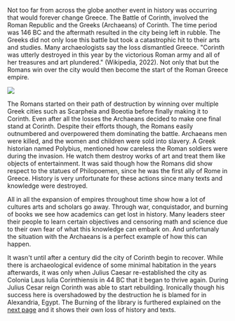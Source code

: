 Not too far from across the globe another event in history was occurring that would forever change Greece. The Battle of Corinth, involved the Roman Republic and the Greeks (Archaeans) of Corinth. The time period was 146 BC and the aftermath resulted in the city being left in rubble. The Greeks did not only lose this battle but took a catastrophic hit to their arts and studies. Many archaeologists say the loss dismantled Greece. "Corinth was utterly destroyed in this year by the victorious Roman army and all of her treasures and art plundered." (Wikipedia, 2022). Not only that but the Romans win over the city would then become the start of the Roman Greece empire.

![](https://upload.wikimedia.org/wikipedia/commons/thumb/b/bf/Tony_robert-fleury%2C_l%27ultimo_giorno_di_corinto%2C_ante_1870.JPG/1280px-Tony_robert-fleury%2C_l%27ultimo_giorno_di_corinto%2C_ante_1870.JPG)

The Romans started on their path of destruction by winning over multiple Greek cities such as Scarpheia and Boeotia before finally making it to Corinth. Even after all the losses the Archaeans decided to make one final stand at Corinth. Despite their efforts though, the Romans easily outnumbered and overpowered them dominating the battle. Archaeans men were killed, and the women and children were sold into slavery. A Greek historian named Polybius, mentioned how careless the Roman soldiers were during the invasion. He watch them destroy works of art and treat them like objects of entertainment. It was said though how the Romans did show respect to the statues of Philopoemen, since he was the first ally of Rome in Greece. History is very unfortunate for these actions since many texts and knowledge were destroyed.

All in all the expansion of empires throughout time show how a lot of cultures arts and scholars go away. Through war, conquistador, and burning of books we see how academics can get lost in history. Many leaders steer their people to learn certain objectives and censoring math and science due to their own fear of what this knowledge can embark on. And unfortunaly the situation with the Archaeans is a perfect example of how this can happen. 


It wasn't until after a century did the city of Corinth begin to recover. While there is archaeological evidence of some minimal habitation in the years afterwards, it was only when Julius Caesar re-established the city as Colonia Laus Iulia Corinthiensis in 44 BC that it began to thrive again. During Julius Cesar reign Corinth was able to start rebuilding. Ironically though his success here is overshadowed by the destruction he is blamed for in Alexandria, Egypt. The Burning of the library is furthered explained on the [next page](https://github.com/lxg090/Group-1-Wiki-Project-/wiki/Egypt---Burning-of-The-library-of-Alexandria) and it shows their own loss of history and texts. 
